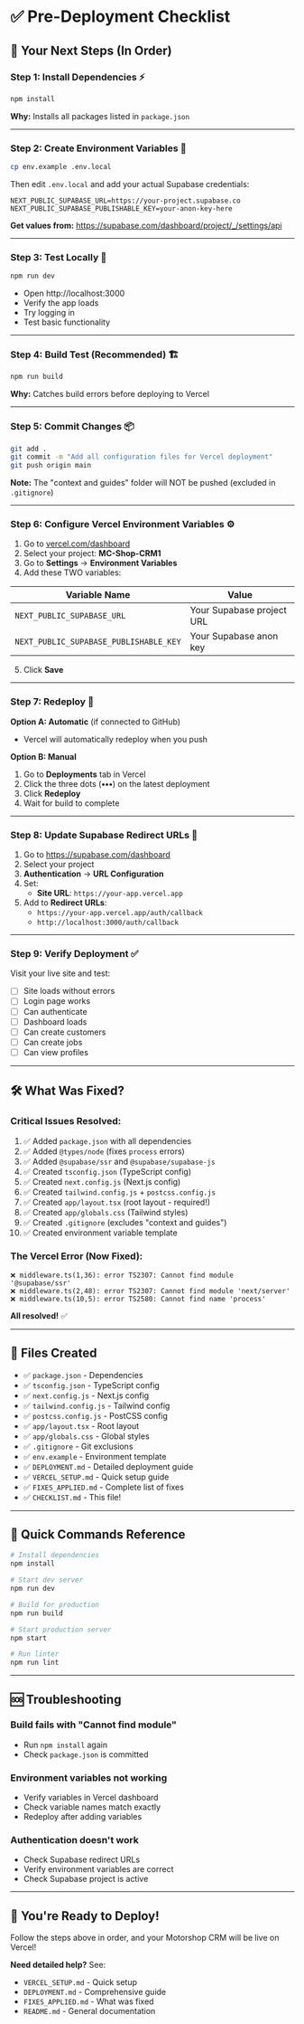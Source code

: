 # ✅ Pre-Deployment Checklist

## 🎯 Your Next Steps (In Order)

### Step 1: Install Dependencies ⚡
```bash
npm install
```
**Why:** Installs all packages listed in `package.json`

---

### Step 2: Create Environment Variables 🔐
```bash
cp env.example .env.local
```

Then edit `.env.local` and add your actual Supabase credentials:
```env
NEXT_PUBLIC_SUPABASE_URL=https://your-project.supabase.co
NEXT_PUBLIC_SUPABASE_PUBLISHABLE_KEY=your-anon-key-here
```

**Get values from:** https://supabase.com/dashboard/project/_/settings/api

---

### Step 3: Test Locally 🧪
```bash
npm run dev
```
- Open http://localhost:3000
- Verify the app loads
- Try logging in
- Test basic functionality

---

### Step 4: Build Test (Recommended) 🏗️
```bash
npm run build
```
**Why:** Catches build errors before deploying to Vercel

---

### Step 5: Commit Changes 📦
```bash
git add .
git commit -m "Add all configuration files for Vercel deployment"
git push origin main
```

**Note:** The "context and guides" folder will NOT be pushed (excluded in `.gitignore`)

---

### Step 6: Configure Vercel Environment Variables ⚙️

1. Go to [vercel.com/dashboard](https://vercel.com/dashboard)
2. Select your project: **MC-Shop-CRM1**
3. Go to **Settings** → **Environment Variables**
4. Add these TWO variables:

| Variable Name | Value |
|--------------|-------|
| `NEXT_PUBLIC_SUPABASE_URL` | Your Supabase project URL |
| `NEXT_PUBLIC_SUPABASE_PUBLISHABLE_KEY` | Your Supabase anon key |

5. Click **Save**

---

### Step 7: Redeploy 🚀

**Option A: Automatic** (if connected to GitHub)
- Vercel will automatically redeploy when you push

**Option B: Manual**
1. Go to **Deployments** tab in Vercel
2. Click the three dots (**•••**) on the latest deployment
3. Click **Redeploy**
4. Wait for build to complete

---

### Step 8: Update Supabase Redirect URLs 🔄

1. Go to https://supabase.com/dashboard
2. Select your project
3. **Authentication** → **URL Configuration**
4. Set:
   - **Site URL**: `https://your-app.vercel.app`
5. Add to **Redirect URLs**:
   - `https://your-app.vercel.app/auth/callback`
   - `http://localhost:3000/auth/callback`

---

### Step 9: Verify Deployment ✅

Visit your live site and test:
- [ ] Site loads without errors
- [ ] Login page works
- [ ] Can authenticate
- [ ] Dashboard loads
- [ ] Can create customers
- [ ] Can create jobs
- [ ] Can view profiles

---

## 🛠️ What Was Fixed?

### Critical Issues Resolved:
1. ✅ Added `package.json` with all dependencies
2. ✅ Added `@types/node` (fixes `process` errors)
3. ✅ Added `@supabase/ssr` and `@supabase/supabase-js`
4. ✅ Created `tsconfig.json` (TypeScript config)
5. ✅ Created `next.config.js` (Next.js config)
6. ✅ Created `tailwind.config.js` + `postcss.config.js`
7. ✅ Created `app/layout.tsx` (root layout - required!)
8. ✅ Created `app/globals.css` (Tailwind styles)
9. ✅ Created `.gitignore` (excludes "context and guides")
10. ✅ Created environment variable template

### The Vercel Error (Now Fixed):
```
❌ middleware.ts(1,36): error TS2307: Cannot find module '@supabase/ssr'
❌ middleware.ts(2,48): error TS2307: Cannot find module 'next/server'
❌ middleware.ts(10,5): error TS2580: Cannot find name 'process'
```

**All resolved!** ✅

---

## 📁 Files Created

- ✅ `package.json` - Dependencies
- ✅ `tsconfig.json` - TypeScript config
- ✅ `next.config.js` - Next.js config
- ✅ `tailwind.config.js` - Tailwind config
- ✅ `postcss.config.js` - PostCSS config
- ✅ `app/layout.tsx` - Root layout
- ✅ `app/globals.css` - Global styles
- ✅ `.gitignore` - Git exclusions
- ✅ `env.example` - Environment template
- ✅ `DEPLOYMENT.md` - Detailed deployment guide
- ✅ `VERCEL_SETUP.md` - Quick setup guide
- ✅ `FIXES_APPLIED.md` - Complete list of fixes
- ✅ `CHECKLIST.md` - This file!

---

## 🎯 Quick Commands Reference

```bash
# Install dependencies
npm install

# Start dev server
npm run dev

# Build for production
npm run build

# Start production server
npm start

# Run linter
npm run lint
```

---

## 🆘 Troubleshooting

### Build fails with "Cannot find module"
- Run `npm install` again
- Check `package.json` is committed

### Environment variables not working
- Verify variables in Vercel dashboard
- Check variable names match exactly
- Redeploy after adding variables

### Authentication doesn't work
- Check Supabase redirect URLs
- Verify environment variables are correct
- Check Supabase project is active

---

## 🎉 You're Ready to Deploy!

Follow the steps above in order, and your Motorshop CRM will be live on Vercel!

**Need detailed help?** See:
- `VERCEL_SETUP.md` - Quick setup
- `DEPLOYMENT.md` - Comprehensive guide
- `FIXES_APPLIED.md` - What was fixed
- `README.md` - General documentation

